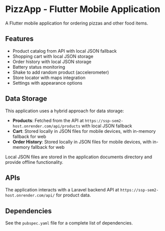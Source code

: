 # PizzApp - Flutter Mobile Application

A Flutter mobile application for ordering pizzas and other food items.

## Features

- Product catalog from API with local JSON fallback
- Shopping cart with local JSON storage
- Order history with local JSON storage
- Battery status monitoring
- Shake to add random product (accelerometer)
- Store locator with maps integration
- Settings with appearance options

## Data Storage

This application uses a hybrid approach for data storage:

- **Products**: Fetched from the API at `https://ssp-sem2-host.onrender.com/api/products` with local JSON fallback
- **Cart**: Stored locally in JSON files for mobile devices, with in-memory fallback for web
- **Order History**: Stored locally in JSON files for mobile devices, with in-memory fallback for web

Local JSON files are stored in the application documents directory and provide offline functionality.

## APIs

The application interacts with a Laravel backend API at `https://ssp-sem2-host.onrender.com/api/` for product data.

## Dependencies

See the `pubspec.yaml` file for a complete list of dependencies.
